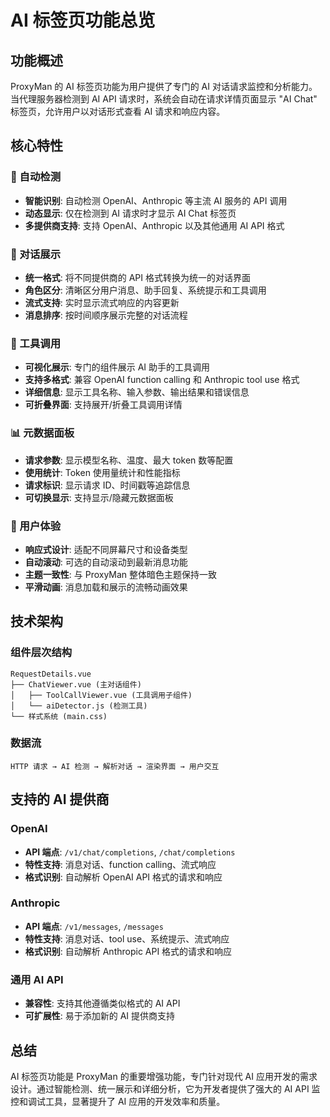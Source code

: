 # AI 标签页功能总览

## 功能概述

ProxyMan 的 AI 标签页功能为用户提供了专门的 AI 对话请求监控和分析能力。当代理服务器检测到 AI API 请求时，系统会自动在请求详情页面显示 "AI Chat" 标签页，允许用户以对话形式查看 AI 请求和响应内容。

## 核心特性

### 🤖 自动检测
- **智能识别**: 自动检测 OpenAI、Anthropic 等主流 AI 服务的 API 调用
- **动态显示**: 仅在检测到 AI 请求时才显示 AI Chat 标签页
- **多提供商支持**: 支持 OpenAI、Anthropic 以及其他通用 AI API 格式

### 💬 对话展示
- **统一格式**: 将不同提供商的 API 格式转换为统一的对话界面
- **角色区分**: 清晰区分用户消息、助手回复、系统提示和工具调用
- **流式支持**: 实时显示流式响应的内容更新
- **消息排序**: 按时间顺序展示完整的对话流程

### 🔧 工具调用
- **可视化展示**: 专门的组件展示 AI 助手的工具调用
- **支持多格式**: 兼容 OpenAI function calling 和 Anthropic tool use 格式
- **详细信息**: 显示工具名称、输入参数、输出结果和错误信息
- **可折叠界面**: 支持展开/折叠工具调用详情

### 📊 元数据面板
- **请求参数**: 显示模型名称、温度、最大 token 数等配置
- **使用统计**: Token 使用量统计和性能指标
- **请求标识**: 显示请求 ID、时间戳等追踪信息
- **可切换显示**: 支持显示/隐藏元数据面板

### 🎨 用户体验
- **响应式设计**: 适配不同屏幕尺寸和设备类型
- **自动滚动**: 可选的自动滚动到最新消息功能
- **主题一致性**: 与 ProxyMan 整体暗色主题保持一致
- **平滑动画**: 消息加载和展示的流畅动画效果

## 技术架构

### 组件层次结构
```
RequestDetails.vue
├── ChatViewer.vue (主对话组件)
│   ├── ToolCallViewer.vue (工具调用子组件)
│   └── aiDetector.js (检测工具)
└── 样式系统 (main.css)
```

### 数据流
```
HTTP 请求 → AI 检测 → 解析对话 → 渲染界面 → 用户交互
```

## 支持的 AI 提供商

### OpenAI
- **API 端点**: `/v1/chat/completions`, `/chat/completions`
- **特性支持**: 消息对话、function calling、流式响应
- **格式识别**: 自动解析 OpenAI API 格式的请求和响应

### Anthropic  
- **API 端点**: `/v1/messages`, `/messages`
- **特性支持**: 消息对话、tool use、系统提示、流式响应
- **格式识别**: 自动解析 Anthropic API 格式的请求和响应

### 通用 AI API
- **兼容性**: 支持其他遵循类似格式的 AI API
- **可扩展性**: 易于添加新的 AI 提供商支持



## 总结
AI 标签页功能是 ProxyMan 的重要增强功能，专门针对现代 AI 应用开发的需求设计。通过智能检测、统一展示和详细分析，它为开发者提供了强大的 AI API 监控和调试工具，显著提升了 AI 应用的开发效率和质量。


